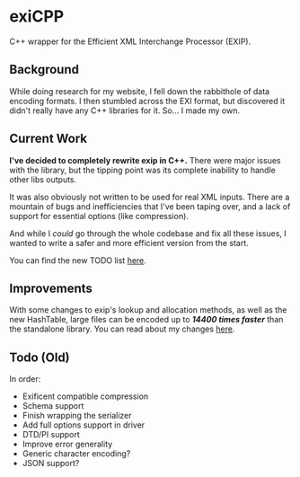 # exiCPP

C++ wrapper for the Efficient XML Interchange Processor (EXIP).

## Background

While doing research for my website, I fell down the rabbithole
of data encoding formats. I then stumbled across the EXI format,
but discovered it didn't really have any C++ libraries for it.
So... I made my own.

## Current Work

**I've decided to completely rewrite exip in C++.**
There were major issues with the library,
but the tipping point was its complete inability to handle other libs outputs.

It was also obviously not written to be used for real XML inputs.
There are a mountain of bugs and inefficiencies that I've been taping over,
and a lack of support for essential options (like compression).

And while I *could* go through the whole codebase and fix all these issues,
I wanted to write a safer and more efficient version from the start.

You can find the new TODO list [here](TODO.md).

## Improvements

With some changes to exip's lookup and allocation methods, as well as the new HashTable,
large files can be encoded up to ***14400 times faster*** than the standalone library.
You can read about my changes [here](old/doc/Changes.md#performance).

## Todo (Old)

In order:

- Exificent compatible compression
- Schema support
- Finish wrapping the serializer
- Add full options support in driver
- DTD/PI support
- Improve error generality
- Generic character encoding?
- JSON support?
